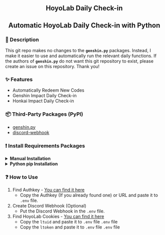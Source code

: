 <h2 align="center"> HoyoLab Daily Check-in <h2>

<b><p align="center"> Automatic HoyoLab Daily Check-in with Python </p></b>

### <span class="emoji">📖</span> Description

This git repo makes no changes to the **`genshin.py`** packages. Instead, I make it easier to use and automatically run the relevant daily functions. If the authors of **`genshin.py`** do not want this git repository to exist, please create an issue on this repository. Thank you!

### <span class="emoji">✨</span> Features

- Automatically Redeem New Codes
- Genshin Impact Daily Check-in
- Honkai Impact Daily Check-in

### <span class="emoji">📦</span> Third-Party Packages (PyPI)

- [genshin.py](https://github.com/thesadru/genshin.py)
- [discord-webhook](https://github.com/lovvskillz/python-discord-webhook)

### <span class="emoji">❗</span> Install Requirements Packages

<details>

   <summary><b>Manual Installation</b></summary>

Clone the repository by using the following command using [**`git-scm`**](https://git-scm.com/downloads/guis):

```
git clone https://github.com/Stawa/
```

After you clone the repository, you can use the following command to install requirement dependencies:

```
pip3 install requirements.txt
```

</details>

<details>

   <summary><b>Python pip Installation</b></summary>

And this one is the recommended way to install this repository, simply.

```
pip3 install git+https://github.com/Stawa/
```

</details>

### <span class="emoji">❓</span> How to Use

1. Find Authkey - [You can find it here]()
   - Copy the Authkey (If you already found one) or URL and paste it to `.env` file.
2. Create Discord Webhook (Optional)
   - Put the Discord Webhook in the `.env` file.
3. Find HoyoLab Cookies - [You can find it here]()
   - Copy the `ltuid` and paste it to `.env` file `.env` file
   - Copy the `ltoken` and paste it to `.env` file `.env` file
